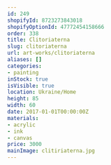 ```yaml
---
id: 249
shopifyId: 8723273843018
shopifyOptionId: 47772454158666
order: 338
title: Clitoriaterna
slug: clitoriaterna
url: art-works/clitoriaterna
aliases: []
categories:
- painting
inStock: true
isVisible: true
location: Ukraine/Home
height: 85
width: 60
date: 2017-01-01T00:00:00Z
materials:
- acrylic
- ink
- canvas
price: 3000
mainImage: clitiriaterna.jpg
---
```

